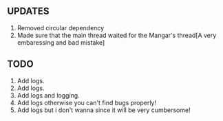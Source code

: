 ## UPDATES
1. Removed circular dependency
2. Made sure that the main thread waited for the Mangar's thread[A very embaressing and bad mistake]

## TODO
1. Add logs.
2. Add logs.
3. Add logs and logging.
4. Add logs otherwise you can't find bugs properly!
5. Add logs but i don't wanna since it will be very cumbersome!